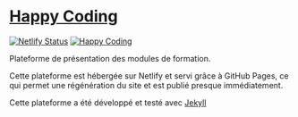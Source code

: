 # [Happy Coding](https://github.com/flavien-hugs/happyCoding)

[![Netlify Status](https://api.netlify.com/api/v1/badges/704db775-7bda-4ec6-89ab-76d2e884b56b/deploy-status)](https://unsta.netlify.com)
[![Happy Coding](https://img.shields.io/badge/jekyll-V.0.0.1-yellowgreen.svg)](https://flavien-hugs.github.io/happyCoding)

Plateforme de présentation des modules de formation.

Cette plateforme est hébergée sur Netlify et servi grâce à GitHub Pages, ce qui permet une régénération du site et est publié presque immédiatement.

Cette plateforme a été développé et testé avec [Jekyll](https://jekyllrb.com/)
